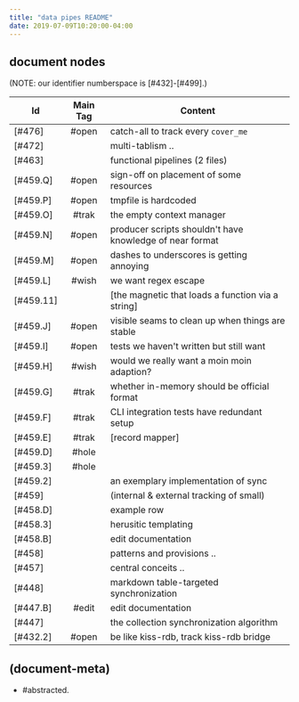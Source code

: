 ```yaml
---
title: "data pipes README"
date: 2019-07-09T10:20:00-04:00
---
```


## document nodes

(NOTE: our identifier numberspace is [#432]-[#499].)

|Id                         | Main Tag | Content |
|---------------------------|:-----:|---|
|                  [#476]   | #open | catch-all to track every `cover_me`
|                  [#472]   |       | multi-tablism ..
|                  [#463]   |       | functional pipelines (2 files)
|                  [#459.Q] | #open | sign-off on placement of some resources
|                  [#459.P] | #open | tmpfile is hardcoded
|                  [#459.O] | #trak | the empty context manager
|                  [#459.N] | #open | producer scripts shouldn't have knowledge of near format
|                  [#459.M] | #open | dashes to underscores is getting annoying
|                  [#459.L] | #wish | we want regex escape
|                  [#459.11]|       | [the magnetic that loads a function via a string]
|                  [#459.J] | #open | visible seams to clean up when things are stable
|                  [#459.I] | #open | tests we haven't written but still want
|                  [#459.H] | #wish | would we really want a moin moin adaption?
|                  [#459.G] | #trak | whether in-memory should be official format
|                  [#459.F] | #trak | CLI integration tests have redundant setup
|                  [#459.E] | #trak | [record mapper]
|                  [#459.D] | #hole |
|                  [#459.3] | #hole |
|                  [#459.2] |       | an exemplary implementation of sync
|                  [#459]   |       | (internal & external tracking of small)
|                  [#458.D] |       | example row
|                  [#458.3] |       | herusitic templating
|                  [#458.B] |       | edit documentation
|                  [#458]   |       | patterns and provisions ..
|                  [#457]   |       | central conceits ..
|                  [#448]   |       | markdown table-targeted synchronization
|                  [#447.B] | #edit | edit documentation
|                  [#447]   |       | the collection synchronization algorithm
|                  [#432.2] | #open | be like kiss-rdb, track kiss-rdb bridge




## (document-meta)

  - #abstracted.
